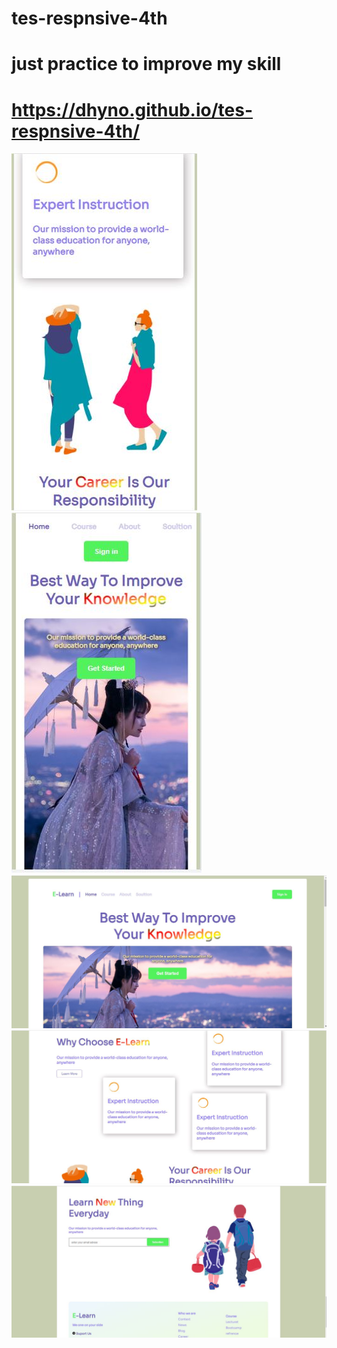 # tes-respnsive-4th
# just practice to improve my skill</br>
# https://dhyno.github.io/tes-respnsive-4th/
<img src="image/resul5.JPG"/></br>
<img src="image/resul4.JPG"/></br>
<img src="image/result1.JPG"/></br>
<img src="image/resut2.JPG"/></br>
<img src="image/result3.JPG"/></br>
